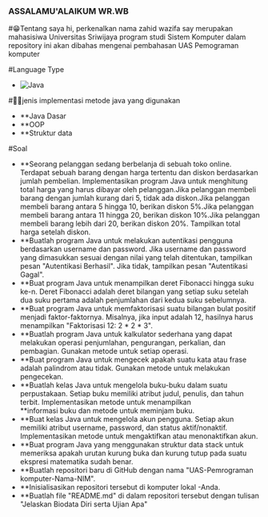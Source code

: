 ### ASSALAMU'ALAIKUM WR.WB

#😁Tentang saya 
hi, perkenalkan nama zahid wazifa  say merupakan mahasisiwa Universitas Sriwijaya program studi Sistem Komputer dalam repository ini akan dibahas mengenai pembahasan UAS Pemograman 
komputer

#Language Type
- ![Java](https://img.shields.io/badge/java-%23ED8B00.svg?style=flat-square&logo=openjdk&logoColor=white)

#🐱‍👤jenis implementasi metode java yang digunakan
- **Java Dasar
- **OOP
- **Struktur data

#Soal 
- **Seorang pelanggan sedang berbelanja di sebuah toko online. Terdapat sebuah barang dengan harga tertentu dan diskon berdasarkan jumlah pembelian. Implementasikan program Java untuk menghitung total harga yang harus dibayar oleh pelanggan.Jika pelanggan membeli barang dengan jumlah kurang dari 5, tidak ada diskon.Jika pelanggan membeli barang antara 5 hingga 10, berikan diskon 5%.Jika pelanggan membeli barang antara 11 hingga 20, berikan diskon 10%.Jika pelanggan membeli barang lebih dari 20, berikan diskon 20%.
Tampilkan total harga setelah diskon.
- **Buatlah program Java untuk melakukan autentikasi pengguna berdasarkan username dan password. Jika username dan password yang dimasukkan sesuai dengan nilai yang telah ditentukan, tampilkan pesan "Autentikasi Berhasil". Jika tidak, tampilkan pesan "Autentikasi Gagal".
- **Buat program Java untuk menampilkan deret Fibonacci hingga suku ke-n. Deret Fibonacci adalah deret bilangan yang setiap suku setelah dua suku pertama adalah penjumlahan dari kedua suku sebelumnya.
- **Buat program Java untuk memfaktorisasi suatu bilangan bulat positif menjadi faktor-faktornya. Misalnya, jika input adalah 12, hasilnya harus menampilkan "Faktorisasi 12: 2 * 2 * 3".
- **Buatlah program Java untuk kalkulator sederhana yang dapat melakukan operasi penjumlahan, pengurangan, perkalian, dan pembagian. Gunakan metode untuk setiap operasi.
- **Buat program Java untuk mengecek apakah suatu kata atau frase adalah palindrom atau tidak. Gunakan metode untuk melakukan pengecekan.
- **Buatlah kelas Java untuk mengelola buku-buku dalam suatu perpustakaan. Setiap buku memiliki atribut judul, penulis, dan tahun terbit. Implementasikan metode untuk menampilkan  
  **informasi buku dan metode untuk meminjam buku.
- **Buat kelas Java untuk mengelola akun pengguna. Setiap akun memiliki atribut username, password, dan status aktif/nonaktif. Implementasikan metode untuk mengaktifkan atau 
    menonaktifkan akun.
- **Buat program Java yang menggunakan struktur data stack untuk memeriksa apakah urutan kurung buka dan kurung tutup pada suatu ekspresi matematika sudah benar.
- **Buatlah repositori baru di GitHub dengan nama "UAS-Pemrograman komputer-Nama-NIM".
- **Inisialisasikan repositori tersebut di komputer lokal -Anda.
- **Buatlah file "README.md" di dalam repositori tersebut dengan tulisan "Jelaskan Biodata Diri serta Ujian Apa"

